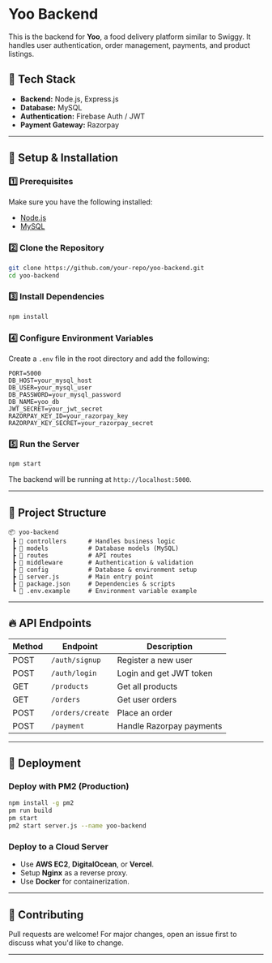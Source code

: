 # Yoo Backend

This is the backend for **Yoo**, a food delivery platform similar to Swiggy. It handles user authentication, order management, payments, and product listings.

## 🚀 Tech Stack

- **Backend:** Node.js, Express.js
- **Database:** MySQL
- **Authentication:** Firebase Auth / JWT
- **Payment Gateway:** Razorpay

---

## 📌 Setup & Installation

### 1️⃣ Prerequisites
Make sure you have the following installed:
- [Node.js](https://nodejs.org/)
- [MySQL](https://www.mysql.com/)

### 2️⃣ Clone the Repository
```bash
git clone https://github.com/your-repo/yoo-backend.git
cd yoo-backend
```

### 3️⃣ Install Dependencies
```bash
npm install
```

### 4️⃣ Configure Environment Variables
Create a `.env` file in the root directory and add the following:
```env
PORT=5000
DB_HOST=your_mysql_host
DB_USER=your_mysql_user
DB_PASSWORD=your_mysql_password
DB_NAME=yoo_db
JWT_SECRET=your_jwt_secret
RAZORPAY_KEY_ID=your_razorpay_key
RAZORPAY_KEY_SECRET=your_razorpay_secret
```

### 5️⃣ Run the Server
```bash
npm start
```
The backend will be running at `http://localhost:5000`.

---

## 📂 Project Structure
```
📦 yoo-backend
 ┣ 📂 controllers      # Handles business logic
 ┣ 📂 models           # Database models (MySQL)
 ┣ 📂 routes           # API routes
 ┣ 📂 middleware       # Authentication & validation
 ┣ 📂 config           # Database & environment setup
 ┣ 📜 server.js        # Main entry point
 ┣ 📜 package.json     # Dependencies & scripts
 ┗ 📜 .env.example     # Environment variable example
```

---

## 🔥 API Endpoints
| Method | Endpoint           | Description              |
|--------|-------------------|--------------------------|
| POST   | `/auth/signup`    | Register a new user      |
| POST   | `/auth/login`     | Login and get JWT token  |
| GET    | `/products`       | Get all products         |
| GET    | `/orders`         | Get user orders          |
| POST   | `/orders/create`  | Place an order           |
| POST   | `/payment`        | Handle Razorpay payments |

---

## 🚀 Deployment

### Deploy with PM2 (Production)
```bash
npm install -g pm2
pm run build
pm start
pm2 start server.js --name yoo-backend
```

### Deploy to a Cloud Server
- Use **AWS EC2**, **DigitalOcean**, or **Vercel**.
- Setup **Nginx** as a reverse proxy.
- Use **Docker** for containerization.

---

## 🤝 Contributing
Pull requests are welcome! For major changes, open an issue first to discuss what you'd like to change.

---



